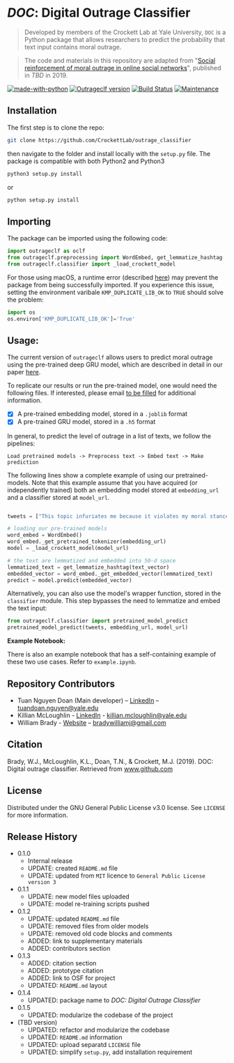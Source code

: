 # *DOC*: Digital Outrage Classifier

> Developed by members of the Crockett Lab at Yale University, `DOC` is a Python package that allows researchers to predict the probability that text input contains moral outrage. 

> The code and materials in this repository are adapted from "[Social reinforcement of moral outrage in online social networks](www.google.com)", published in *TBD* in 2019.

[![made-with-python][made-with-python]](https://www.python.org/)
[![Outrageclf version][outrage-image]](www.google.com)
[![Build Status][travis-image]][travis-url]
[![Maintenance](https://img.shields.io/badge/Maintained%3F-yes-green.svg)](www.google.com)

## Installation

The first step is to clone the repo:

```sh
git clone https://github.com/CrockettLab/outrage_classifier
```

then navigate to the folder and install locally with the `setup.py` file. The package is compatible with both Python2 and Python3
```sh
python3 setup.py install
```

or

```sh
python setup.py install
```

## Importing
The package can be imported using the following code:

```python
import outrageclf as oclf
from outrageclf.preprocessing import WordEmbed, get_lemmatize_hashtag
from outrageclf.classifier import _load_crockett_model
```

For those using macOS, a runtime error (described [here](https://stackoverflow.com/questions/53014306/error-15-initializing-libiomp5-dylib-but-found-libiomp5-dylib-already-initial)) may prevent the package from being successfully imported. If you experience this issue, setting the environment varibale `KMP_DUPLICATE_LIB_OK` to `TRUE` should solve the problem:

```python
import os
os.environ['KMP_DUPLICATE_LIB_OK']='True'
```

## Usage:
The current version of `outrageclf` allows users to predict moral outrage using the pre-trained deep GRU model, which are described in detail in our paper [here](www.google.com). 

To replicate our results or run the pre-trained model, one would need the following files. If interested, please email [to be filled](www.google.com) for additional information.

- [x] A pre-trained embedding model, stored in a `.joblib` format
- [x] A pre-trained GRU model, stored in a `.h5` format 

In general, to predict the level of outrage in a list of texts, we follow the pipelines:

```mermaid
Load pretrained models -> Preprocess text -> Embed text -> Make prediction 
```

The following lines show a complete example of using our pretrained-models. Note that this example assume that you have acquired (or independently trained) both an embedding model stored at `embedding_url` and a classifier stored at `model_url`.

```python

tweets = ["This topic infuriates me because it violates my moral stance", "This is just a super-normal topic #normal"]

# loading our pre-trained models
word_embed = WordEmbed()
word_embed._get_pretrained_tokenizer(embedding_url)
model = _load_crockett_model(model_url)

# the text are lemmatized and embedded into 50-d space
lemmatized_text = get_lemmatize_hashtag(text_vector)
embedded_vector = word_embed._get_embedded_vector(lemmatized_text)
predict = model.predict(embedded_vector)
```

Alternatively, you can also use the model's wrapper function, stored in the `classifier` module. This step bypasses the need to lemmatize and embed the text input:

```python
from outrageclf.classifier import pretrained_model_predict
pretrained_model_predict(tweets, embedding_url, model_url)
```

**Example Notebook:**

There is also an example notebook that has a self-containing example of these two use cases. Refer to `example.ipynb`.

## Repository Contributors
* Tuan Nguyen Doan (Main developer) – [LinkedIn](https://www.linkedin.com/in/tuan-nguyen-doan) – tuandoan.nguyen@yale.edu
* Killian McLoughlin - [LinkedIn](www.linkedin.com/in/killian-mc-loughlin-5a151032) - killian.mcloughlin@yale.edu 
* William Brady - [Website](http://williamjbrady.com) – bradywilliamj@gmail.com 

## Citation
Brady, W.J., McLoughlin, K.L., Doan, T.N., & Crockett, M.J. (2019). DOC: Digital outrage classifier. Retrieved from www.github.com

## License
Distributed under the GNU General Public License v3.0 license. See ``LICENSE`` for more information.

## Release History
* 0.1.0
    * Internal release
    * UPDATE: created `README.md` file
    * UPDATE: updated from `MIT` licence to `General Public License version 3`
* 0.1.1
    * UPDATE: new model files uploaded
    * UPDATE: model re-training scripts pushed
* 0.1.2
    * UPDATE: updated `README.md` file
    * UPDATE: removed files from older models
    * UPDATE: removed old code blocks and comments
    * ADDED: link to supplementary materials
    * ADDED: contributors section
* 0.1.3
    * ADDED: citation section
    * ADDED: prototype citation
    * ADDED: link to OSF for project
    * UPDATED: `README.md` layout
* 0.1.4
    * UPDATED: package name to *DOC: Digital Outrage Classifier*
* 0.1.5
    * UPDATED: modularize the codebase of the project
* (TBD version)
    * UPDATED: refactor and modularize the codebase
    * UPDATED: `README.md` information
    * UPDATED: upload separatd `LICENSE` file
    * UPDATED: simplify `setup.py`, add installation requirement

<!-- Markdown link & img dfn's -->
[made-with-python]: https://img.shields.io/badge/Made%20with-Python-FF0000.svg
[outrage-image]: https://img.shields.io/badge/DOC-v0.1.4-orange.svg

[travis-image]: https://img.shields.io/travis/dbader/node-datadog-metrics/master.svg?style=flat-square
[travis-url]: https://travis-ci.org/dbader/node-datadog-metrics
